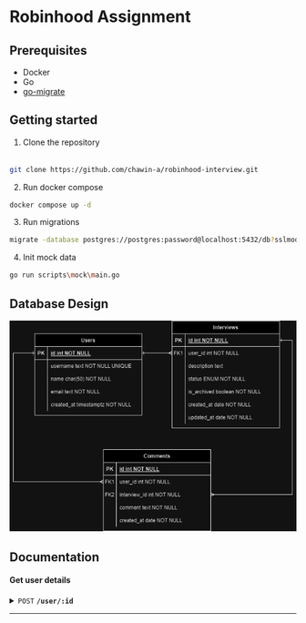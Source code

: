 # Robinhood Assignment
 
## Prerequisites
- Docker
- Go
- [go-migrate](https://github.com/golang-migrate/migrate)

## Getting started
1. Clone the repository
```bash

git clone https://github.com/chawin-a/robinhood-interview.git

```
2. Run docker compose
```bash
docker compose up -d
```

3. Run migrations
```bash
migrate -database postgres://postgres:password@localhost:5432/db?sslmode=disable -path migrations up
```

4. Init mock data
```bash
go run scripts\mock\main.go
```

## Database Design
![alt text](https://github.com/chawin-a/robinhood-interview/blob/main/images/db-diagram.png?raw=true)

## Documentation

#### Get user details

<details>
 <summary><code>POST</code> <code><b>/user/:id</b></code> </summary>

##### Parameters

> | name      |  type     | data type               | description                                                           |
> |-----------|-----------|-------------------------|-----------------------------------------------------------------------|
> | id      |  required | uuid   | N/A  |


##### Responses

> | http code     | content-type                      | response                                                            |
> |---------------|-----------------------------------|---------------------------------------------------------------------|
> | `200`         | `application/json`        | `Configuration created successfully`                                |

##### Example cURL

> ```javascript
>  curl -X POST -H "Content-Type: application/json" --data @post.json http://localhost:8889/
> ```

</details>

------------------------------------------------------------------------------------------
